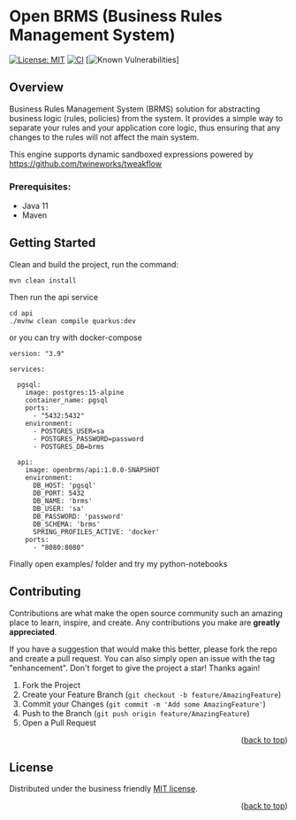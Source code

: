 <a name="readme-top"></a>
# Open BRMS (Business Rules Management System)

[![License: MIT](https://img.shields.io/badge/License-MIT-yellow.svg)](https://opensource.org/licenses/MIT)
[![CI](https://github.com/alexk-dev/brms/actions/workflows/maven.yml/badge.svg)](https://github.com/alexk-dev/brms/actions/workflows/maven.yml)
[![Known Vulnerabilities](https://snyk.io/test/github/openbrms/openbrms/badge.svg)]


## Overview

Business Rules Management System (BRMS) solution for abstracting business logic (rules, policies) from the system.
It provides a simple way to separate your rules and your application core logic,
thus ensuring that any changes to the rules will not affect the main system.

This engine supports dynamic sandboxed expressions powered by https://github.com/twineworks/tweakflow

### Prerequisites:

* Java 11
* Maven

## Getting Started

Clean and build the project, run the command:
```shell
mvn clean install
```

Then run the api service
```shell
cd api
./mvnw clean compile quarkus:dev
```

or you can try with docker-compose
```shell
version: "3.9"

services:

  pgsql:
    image: postgres:15-alpine
    container_name: pgsql
    ports:
      - "5432:5432"
    environment:
      - POSTGRES_USER=sa
      - POSTGRES_PASSWORD=password
      - POSTGRES_DB=brms

  api:
    image: openbrms/api:1.0.0-SNAPSHOT
    environment:
      DB_HOST: 'pgsql'
      DB_PORT: 5432
      DB_NAME: 'brms'
      DB_USER: 'sa'
      DB_PASSWORD: 'password'
      DB_SCHEMA: 'brms'
      SPRING_PROFILES_ACTIVE: 'docker'
    ports:
      - "8080:8080"
```

Finally open examples/ folder and try my python-notebooks


<!-- CONTRIBUTING -->
## Contributing

Contributions are what make the open source community such an amazing place to learn, inspire, and create. Any contributions you make are **greatly appreciated**.

If you have a suggestion that would make this better, please fork the repo and create a pull request. You can also simply open an issue with the tag "enhancement".
Don't forget to give the project a star! Thanks again!

1. Fork the Project
2. Create your Feature Branch (`git checkout -b feature/AmazingFeature`)
3. Commit your Changes (`git commit -m 'Add some AmazingFeature'`)
4. Push to the Branch (`git push origin feature/AmazingFeature`)
5. Open a Pull Request

<p align="right">(<a href="#readme-top">back to top</a>)</p>



<!-- LICENSE -->
## License
Distributed under the business friendly [MIT license](https://opensource.org/licenses/MIT).

<p align="right">(<a href="#readme-top">back to top</a>)</p>

